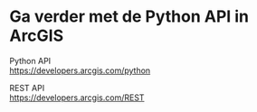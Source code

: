 # Ga verder met de Python API in ArcGIS

Python API<br/>
https://developers.arcgis.com/python

REST API<br/>
https://developers.arcgis.com/REST
